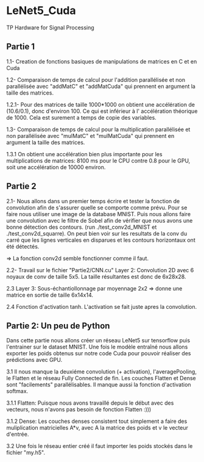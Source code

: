 # LeNet5_Cuda
TP Hardware for Signal Processing

## Partie 1
1.1- Creation de fonctions basiques de manipulations de matrices en C et en Cuda

1.2- Comparaison de temps de calcul pour l'addition parallélisée et non parallélisée avec "addMatC" et "addMatCuda" qui prennent en argument la taille des matrices.

1.2.1- Pour des matrices de taille 1000*1000 on obtient une accélération de (10.6/0.1), donc d'environ 100. Ce qui est inférieur à l' accélération théorique de 1000. Cela est surement  a temps de copie des variables. 

1.3- Comparaison de temps de calcul pour la multiplication parallélisée et non parallélisée avec "mulMatC" et "mulMatCuda" qui prennent en argument la taille des matrices.

1.3.1 On obtient une accélération bien plus importante pour les multiplications de matrices: 8100 ms pour le CPU contre 0.8 pour le GPU, soit une accélération de 10000 environ.

## Partie 2

2.1- Nous allons dans un premier temps écrire et tester la fonction de convolution afin de s'assurer quelle se comporte comme prévu. Pour se faire nous utiliser une image de la database MNIST. Puis nous allons faire une convolution avec le filtre de Sobel afin de vérifier que nous avons une bonne détection des contours. (run ./test_conv2d_MNIST et ./test_conv2d_squarre).
On peut bien voir sur les resultats de la conv du carré que les lignes verticales en disparues et les contours horizontaux ont été détectés.

=> La fonction conv2d semble fonctionner comme il faut.

2.2- Travail sur le fichier "Partie2/CNN.cu" Layer 2: Convolution 2D avec 6 noyaux de conv de taille 5x5. La taille résultantes est donc de 6x28x28.

2.3 Layer 3: Sous-échantiollonnage par moyennage 2x2 => donne une matrice en sortie de taille 6x14x14.

2.4 Fonction d'activation tanh. L'activation se fait juste apres la convolution.

## Partie 2: Un peu de Python 

Dans cette partie nous allons créer un réseau LeNet5 sur tensorflow puis l'entrainer sur le dataset MNIST. Une fois le modèle entraîné nous allons exporter les poids obtenus sur notre code Cuda pour pouvoir réaliser des prédictions avec GPU.

3.1 Il nous manque la deuxiéme convolution (+ activation), l'averagePooling, le Flatten et le réseau Fully Connected de fin.
Les couches Flatten et Dense sont "facilements" parallélisables.
Il manque aussi la fonction d'activation softmax.

3.1.1 Flatten: Puisque nous avons travaillé depuis le début avec des vecteurs, nous n'avons pas besoin de fonction Flatten :)))

3.1.2 Dense: Les couches denses consistent tout simplement a faire des muliplication matricielles A*v, avec A la matrice des poids et v le vecteur d'entrée.

3.2 Une fois le réseau entier créé il faut importer les poids stockés dans le fichier "my.h5".





